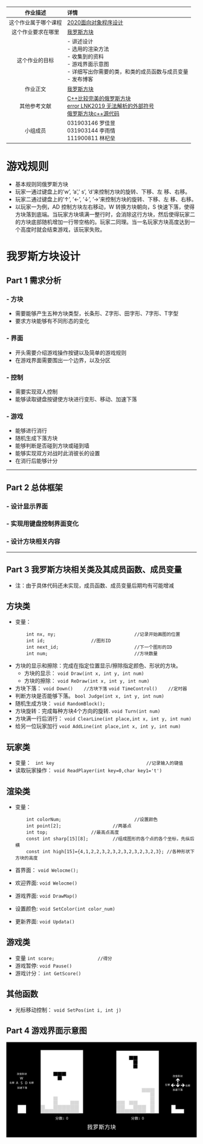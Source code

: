 作业描述|详情
:-:|:--
这个作业属于哪个课程|[2020面向对象程序设计](https://edu.cnblogs.com/campus/fzu/2020OOP)
这个作业要求在哪里|[我罗斯方块 ](https://edu.cnblogs.com/campus/fzu/2020OOP/homework/10729)
这个作业的目标|- 讲述设计<br>- 选用的渲染方法<br>- 收集到的资料<br>- 游戏界面示意图<br>- 详细写出你需要的类，和类的成员函数与成员变量<br>- 发布博客
作业正文|[我罗斯方块 ](https://www.cnblogs.com/2002ljy/p/12820989.html)
其他参考文献|[C++比较完美的俄罗斯方块](https://blog.csdn.net/qq_35294564/article/details/82762737?depth_1-utm_source=distribute.pc_relevant.none-task-blog-BlogCommendFromBaidu-7&utm_source=distribute.pc_relevant.none-task-blog-BlogCommendFromBaidu-7)<br>[error LNK2019 无法解析的外部符号](https://blog.csdn.net/luoyayun361/article/details/84403579)<br>[俄罗斯方块c++源代码](https://blog.csdn.net/qq_42846735/article/details/100046164)
小组成员|031903146 罗佳昱<br>031903144 李雨情<br>111900811 林杞垒
# 游戏规则
- 基本规则同俄罗斯方块
- 玩家一通过键盘上的’w’, ’a’,’ s’, ’d’来控制方块的旋转、下移、左 移、右移。
- 玩家二通过键盘上的’↑’, ’←’, ’↓’, ’→’来控制方块的旋转、下移、左 移、右移。
- 以玩家一为例，AD 控制方块左右移动，W 转换方块朝向，S 快速下落，使得方块落到底端。当玩家方块填满一整行时，会消除这行方块，然后使得玩家二的方块底部随机增加一行带空格的。玩家二同理。当一名玩家方块高度达到一个高度时就会结束游戏，该玩家失败。
# 我罗斯方块设计
## Part 1 需求分析
### - 方块
- 需要能够产生五种方块类型，长条形、Z字形、田字形、7字形、T字型
- 要求方块能够有不同形态的变化
### - 界面
- 开头需要介绍游戏操作按键以及简单的游戏规则
- 在游戏界面需要围出一个边界，以及分区
### - 控制
- 需要实现双人控制
- 能够读取键盘按键使方块进行变形、移动、加速下落
### - 游戏
- 能够进行消行
- 随机生成下落方块
- 能够判断是否碰到方块或碰到墙
- 能够实现双方对战时此消彼长的设置
- 在消行后能够计分

------

## Part 2 总体框架
### - 设计显示界面
### - 实现用键盘控制界面变化
### - 设计方块相关内容

-------

## Part 3 我罗斯方块相关类及其成员函数、成员变量
- 注：由于具体代码还未实现，成员函数、成员变量后期均有可能增减

## 方块类
- 变量：
    ```
        int nx, ny;                             //记录开始画图的位置
        int id;					//图形ID
        int next_id;                            //下一个图形的ID
        int num;                                //方块数量
    ```
- 方块的显示和擦除：完成在指定位置显示/擦除指定颜色、形状的方块。
    - 方块的显示：
        `void Draw(int x, int y, int num)`
    - 方块的擦除：
        `void ReDraw(int x, int y, int num)`
- 方块下落：
        `void Down()    //方块下落`
        `void TimeControl()    //定时器`
- 判断方块是否能够下落。
        `bool Judge(int x, int y, int num)`
- 随机生成方块：
        `void RandomBlock();`
- 方块旋转：完成每种方块4个方向的旋转.
        `void Turn(int num)`
- 方块满一行后消行： 
        `void ClearLine(int place,int x, int y, int num)`
- 给另一位玩家加行
        `void AddLine(int place,int x, int y, int num)`

## 玩家类
- 变量：
    ` int key                                  //记录输入的键值`
- 读取玩家操作：
        `void ReadPlayer(int key=0,char key1='t')`

## 渲染类
- 变量：
    ```
        int colorNum;                           //设置颜色 
        int point[2];			        //两基点    
        int top;				//最高点高度
        const int sharp[15][8];			//组成图形的各个点的各个坐标，先纵后横
        const int high[15]={4,1,2,2,3,2,3,2,3,2,3,2,3,2,3}; //各种形状下方块的高度
     ```

- 首界面：
        `void Welocme();`
- 欢迎界面:
        `void Welocme()`
- 游戏界面:
        `void DrawMap()`
- 设置颜色:
        `void SetColor(int color_num)`
- 更新界面:
        `void Updata()`

## 游戏类
- 变量
    `int score;                //得分`
- 游戏暂停:
        `void Pause()`
- 游戏计分：
        `int GetScore()`

## 其他函数
- 光标移动控制：
        `void SetPos(int i, int j)`

## Part 4 游戏界面示意图
![Aaron Swartz](https://github.com/2002ljy/homework/blob/master/我罗斯方块理想示意图.png)
